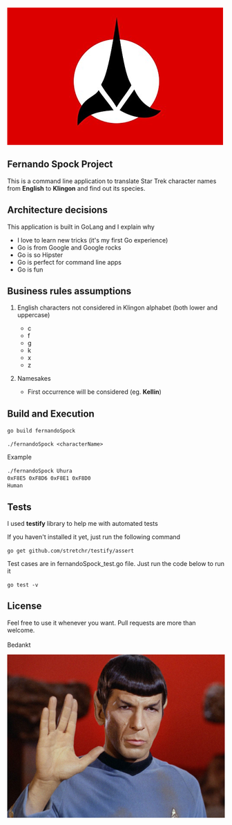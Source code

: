 ![Klingon Flag](https://github.com/fegoulart/fegoulartAssets/blob/master/klingonFlag.jpg)

## Fernando Spock Project

This is a command line application to translate Star Trek character names from **English** to **Klingon**  and find out its species.

## Architecture decisions

This application is built in GoLang and I explain why

* I love to learn new tricks (it's my first Go experience)
* Go is from Google and Google rocks
* Go is so Hipster
* Go is perfect for command line apps
* Go is fun 

## Business rules assumptions

1. English characters not considered in Klingon alphabet (both lower and uppercase)

    * c
    * f
    * g
    * k
    * x
    * z
    
2. Namesakes
    * First occurrence will be considered (eg. **Kellin**)

## Build and Execution

`go build fernandoSpock`

`./fernandoSpock <characterName>`

Example

`./fernandoSpock Uhura`<br>
`0xF8E5 0xF8D6 0xF8E1 0xF8D0`<br>
`Human`

## Tests

I used **testify** library to help me with automated tests

If you haven't installed it yet, just run the following command

`go get github.com/stretchr/testify/assert`

Test cases are in fernandoSpock_test.go file.
Just run the code below to run it

`go test -v`

## License

Feel free to use it whenever you want. Pull requests are more than welcome.<br><br>
Bedankt

![Spock greeting](https://github.com/fegoulart/fegoulartAssets/blob/master/spock.jpg)
